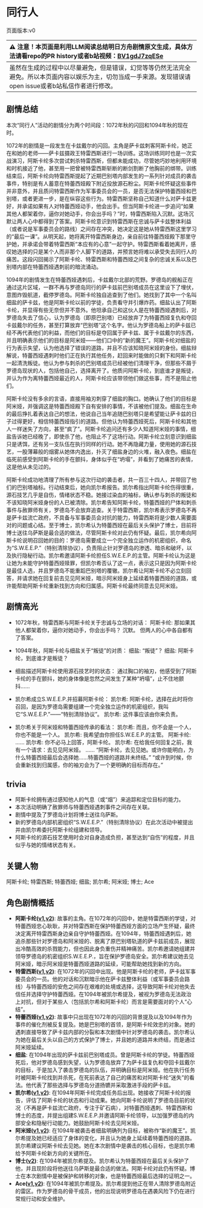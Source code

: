 # 同行人
页面版本:v0
 

| :warning: 注意！本页面是利用LLM阅读总结明日方舟剧情原文生成，具体方法请看repo的PR history或者b站视频：[BV1gdJ7zqESe](https://www.bilibili.com/video/BV1gdJ7zqESe/)         |
|:----------------------------|
| 虽然在生成的过程中以尽量避免，但是错误，幻觉等等仍然无法完全避免。所以本页面内容以娱乐为主，切勿当成一手来源。发现错误请open issue或者b站私信作者进行修改。|



## 剧情总结
本次“同行人”活动的剧情分为两个时间段：1072年秋的闪回和1094年秋的现在时。

1072年的剧情是一段发生在卡兹戴尔的闪回。主角是萨卡兹刺客阿斯卡纶，她正在和她的老师——萨卡兹摄政王特雷西斯进行一场训练。这场训练同时也是一次实战演习，阿斯卡纶多次尝试刺杀特雷西斯，但都未能成功，尽管她巧妙地利用环境和时机接近了他，甚至用一把曾被特雷西斯斩断的断剑割断了他胸前的绑带。训练结束后，阿斯卡纶向特雷西斯提起了近期巴别塔内部发生的一系列针对成员的袭击事件，特别是有人蓄意在特蕾西娅殿下附近投放源石粉尘。阿斯卡纶怀疑这些事件并非意外，并且质问特雷西斯作为军事委员会的一员，是否无法保护特蕾西娅和巴别塔，或者更进一步，是在纵容这些行为。特雷西斯坚称自己知道什么对萨卡兹更好，并承诺如果有人对特蕾西娅动手，他会出手。但当阿斯卡纶进一步追问“如果其他人都架着你，逼你对她动手，你会出手吗？”时，特雷西斯陷入沉默。这场沉默让两人心中都得到了答案。阿斯卡纶意识到特雷西斯在忠诚与萨卡兹整体利益（或者说是军事委员会的路线）之间存在冲突，她决定这是她从特雷西斯这里学习的“最后一课”。从明天起，她将离开特雷西斯身边，亲自前往特蕾西娅殿下那里守护她，并承诺会带着特雷西斯“本应有的心意”一起守护。特雷西斯看着她离开，感叹她选择的只是某个人而非那个人脚下的道路，并预言她将难以承受失去同行人的痛苦。这段闪回揭示了阿斯卡纶、特雷西斯和特蕾西娅之间复杂的忠诚关系以及巴别塔内部在特蕾西娅遇刺前的暗流涌动。

1094年的剧情发生在特蕾西娅遇刺后，卡兹戴尔北部的荒野。罗德岛的舰船正在通过这片区域，一群不再与罗德岛同行的萨卡兹前巴别塔成员在这里设下了埋伏，意图炸毁航道，截停罗德岛。阿斯卡纶独自追查到了他们。她找到了其中一个名叫细盐的萨卡兹，他是阿斯卡纶以前的学徒，负责看守并引爆炸药。细盐认出了阿斯卡纶，并显得有些无奈但并不意外。他坦承自己和这伙人是在特蕾西娅遇刺后，对罗德岛失去了信心，认为罗德岛（即原巴别塔）已经放弃了为特蕾西娅复仇和夺回卡兹戴尔的任务，甚至打算放弃“巴别塔”这个名字。他认为罗德岛船上的萨卡兹已经不再代表他们的利益，而他们的目标是夺回属于萨卡兹、属于卡兹戴尔的东西，并且明确表示他们的目标是阿米娅——他们口中的“新的魔王”。阿斯卡纶对细盐的行为表示失望，认为他选择了错误的道路，并且不应该知晓阿米娅的身份。细盐辩解说，特蕾西娅遇刺时他们正在执行其他任务，赶回来时能做的只剩下和阿斯卡纶一起清洗叛徒。他认为参与刺杀的巴别塔成员已经被他们清理干净，但那些不屑于罗德岛现状的人，包括他自己，选择离开了。他质问阿斯卡纶，到底谁才是叛徒，并认为作为离特蕾西娅最近的人，阿斯卡纶应该带领他们做这些事，而不是阻止他们。

阿斯卡纶没有多余的言语，直接用袖刃刺穿了细盐的胸口。她确认了他们的目标是阿米娅，并强调这是特蕾西娅殿下自有安排的事情，不该被他们提及。细盐在生命的最后挣扎着表达自己的想法，他说自己当年追随巴别塔只是希望能让萨卡兹的日子过得更好，相信特蕾西娅指引的道路。但他认为特蕾西娅死后，阿斯卡纶和其他人一样迷失了方向，甚至“疯了”。阿斯卡纶追问还有多少人知道阿米娅的事情，细盐告诉她已经晚了，即使杀了他，也阻止不了这场行动。阿斯卡纶立刻意识到细盐只是诱饵，还有另一支队伍在执行同样的行动。她不再隐藏力量，使用她的源石技艺，一股薄幕般的烟雾从她体内逸出，扑灭了细盐身边的火堆，融入夜色。细盐在临死前感受到阿斯卡纶的手在颤抖，身体似乎在“坍塌”，并看到了她痛苦的表情，这是他从未见过的。

阿斯卡纶成功地清理了所有参与这次行动的袭击者，共一百三十四人，并带回了他们的巴别塔袖标。行动结束后，她向凯尔希报告。凯尔希指出阿斯卡纶伤得很重，源石技艺几乎是自伤，情绪状态不稳。她接过染血的袖标，确认参与刺杀的叛徒和不该知晓阿米娅身份的人已被清除。凯尔希告知阿斯卡纶，特蕾西娅的尸体和刺杀事件与赦罪师有关，罗德岛不会放弃追查。关于特雷西斯，凯尔希表示罗德岛不再是萨卡兹流亡政府，不具备与军事委员会对抗的能力，特雷西斯将是少数人需要面对的问题或心结。至于博士，凯尔希认为特蕾西娅在最后关头保护了博士，目前将博士送往乌萨斯是最合适的做法，尽管阿斯卡纶对此仍有怀疑。最后，凯尔希向阿斯卡纶说明召回她的目的：罗德岛需要成立一个完全独立运作的机密组织，命名为“S.W.E.E.P.”（特别清除协议），负责阻止针对罗德岛的渗透、暗杀和破坏，以及执行隐秘行动。凯尔希邀请阿斯卡纶担任S.W.E.E.P.的主管。阿斯卡纶认为这是让她为未能守护特蕾西娅赎罪，但凯尔希否认了这一点，表示这只是因为阿斯卡纶是最佳人选，并且罗德岛不能重蹈巴别塔的覆辙。凯尔希让阿斯卡纶不必立刻回答，并请求她在回复前去见见阿米娅，暗示阿米娅身上延续着特蕾西娅的道路，或许能帮助阿斯卡纶重新找到方向和归属感。阿斯卡纶最终同意去见阿米娅。
## 剧情高光
- 1072年秋，特雷西斯与阿斯卡纶关于忠诚与立场的对话：
阿斯卡纶: 那如果其他人都架着你，逼你对她动手，你会出手吗？
沉默。
但两人的心中各自都有了答案。

- 1094年秋，阿斯卡纶与细盐关于“叛徒”的对质：
细盐: “叛徒”？
细盐: 阿斯卡纶，到底谁才是叛徒？

- 细盐描述阿斯卡纶使用源石技艺时的状态：
通过胸口的袖刃，他感受到了阿斯卡纶的手在颤抖，她的身体像是忽然之间发生了某种“坍塌”，止不住地颤抖......

- 凯尔希成立S.W.E.E.P.并招募阿斯卡纶：
凯尔希: 阿斯卡纶，选择在此时将你召回，是因为罗德岛需要组建一个完全独立运作的机密组织，我叫它“S.W.E.E.P.”——“特别清除协议”。
凯尔希: 这件事应该由你来负责。

- 凯尔希关于阿米娅和特蕾西娅传承的看法：
凯尔希: 而且，你不会是一个人，你也不能是一个人。
凯尔希: 我希望由你担任S.W.E.E.P.的主管。
阿斯卡纶: ......
凯尔希: 你不必马上回答，阿斯卡纶。
凯尔希: 在给我任何回复之前，我有一个请求：去见见阿米娅。
......
“阿斯卡纶，去见见她。或许你能明白，为什么特蕾西娅最后会选择她......特蕾西娅的道路并未终结。”
“或许到时候，你会重新找到归属感，你的袖刃会为了一个更明确的目标而存在。”
## trivia
- 阿斯卡纶拥有通过感知他人的气息（或“烟”）来追踪和定位目标的能力。
- 本次活动明确了赦罪师与特蕾西娅遇刺事件之间存在关联。
- 剧情中提及了罗德岛计划将博士送往乌萨斯。
- 新的罗德岛内部机密组织“S.W.E.E.P.”（特别清除协议）在此次活动中被提出并由凯尔希委托阿斯卡纶组建和领导。
- 阿斯卡纶的源石技艺使用时会对自身造成负担，甚至达到“自伤”的程度，并且似乎与她的情绪状态有关。
## 关键人物
阿斯卡纶; 特雷西斯; 特蕾西娅; 细盐; 凯尔希; 阿米娅; 博士; Ace
## 角色剧情概括
-   **阿斯卡纶([v1](../chars/char_4132_ascln.md),[v2](../char_v3/char_4132_ascln.md))**: 故事的主角。在1072年的闪回中，她是特雷西斯的学徒，对特蕾西娅忠心耿耿，并对特雷西斯在保护特蕾西娅方面的立场产生怀疑，最终决定离开特雷西斯身边亲自守护特蕾西娅。在1094年，特蕾西娅遇刺后，她追杀那些针对罗德岛和阿米娅的、脱离了原巴别塔轨道的萨卡兹前成员，展现出冷酷高效的杀戮能力，但也因此身负重伤并精神痛苦。凯尔希邀请她组建并领导罗德岛的机密组织S.W.E.E.P.，旨在保护罗德岛安全。凯尔希建议她去见阿米娅，暗示阿米娅是特蕾西娅道路的延续，可能帮助她找到新的方向。
-   **特雷西斯([v1](../chars/extended_char_te_lei_xi_si.md),[v2](../char_v3/extended_char_te_lei_xi_si.md))**: 在1072年的闪回中出现。他是阿斯卡纶的老师，萨卡兹军事委员会的一员。他的对话和沉默暗示他在萨卡兹整体利益（或军事委员会路线）与特蕾西娅的安危之间存在艰难的处境或选择，这导致阿斯卡纶对他失去信任并选择守护特蕾西娅。在1094年被凯尔希提及，被视为罗德岛无法政治上对抗，但对于某些人（包括凯尔希和阿斯卡纶）而言是需要面对的个人“心结”。
-   **特蕾西娅([v1](../chars/extended_char_te_lei_xi_ya.md),[v2](../char_v3/extended_char_te_lei_xi_ya.md))**: 故事中只出现在1072年的闪回的背景提及以及1094年作为事件的催化剂被反复提及。她是巴别塔的首领，是阿斯卡纶效忠的对象。她的遇刺直接导致了萨卡兹内部的分裂和本次剧情中针对罗德岛的袭击。凯尔希认为她在最后关头以自己的方式保护了博士，并且她的道路并未终结，而是通过阿米娅延续。
-   **细盐**: 在1094年出现的萨卡兹前巴别塔成员。曾是阿斯卡纶的学徒。特蕾西娅死后，他对罗德岛感到失望，认为罗德岛放弃了为萨卡兹复仇和夺回卡兹戴尔的目标，于是加入了袭击罗德岛的队伍，并明确目标是阿米娅。他在执行任务时被阿斯卡纶找到并杀死，在死前表达了自己的痛苦和对阿斯卡纶“迷失”的看法。他代表了那些选择与罗德岛分道扬镳并采取激进手段的萨卡兹。
-   **凯尔希([v1](../chars/char_003_kalts.md),[v2](../char_v3/char_003_kalts.md))**: 在1094年阿斯卡纶完成任务后出现。她接收了阿斯卡纶的报告，评估了阿斯卡纶的状态和行动成果。她向阿斯卡纶说明了罗德岛目前的状况（不再是萨卡兹流亡政府，专注于矿石病），对特蕾西娅遇刺、特雷西斯和博士的态度，并提出组建S.W.E.E.P.并邀请阿斯卡纶领导，以加强罗德岛的内部安全和隐秘行动能力。她鼓励阿斯卡纶去见阿米娅。
-   **阿米娅([v1](../chars/char_002_amiya.md),[v2](../char_v3/char_002_amiya.md))**: 在1094年被袭击者细盐明确列为目标，被称作“新的魔王”。凯尔希提及她已经适应了身体的变化，并且认为她身上延续着特蕾西娅的道路。凯尔希建议阿斯卡纶去见她。她在本次剧情中是袭击的核心目标，也是凯尔希给予阿斯卡纶新方向的关键所在。
-   **博士([v2](../char_v3/extended_char_bo_shi.md))**: 在1094年被凯尔希提及。凯尔希认为特蕾西娅在最后关头保护了他，并且现阶段将他送往乌萨斯是最合适的做法。阿斯卡纶对此仍有怀疑。博士在本次剧情中是被保护和转移的对象，也是特蕾西娅最后选择的证明之一。
-   **Ace([v1](../chars/extended_char_Ace.md),[v2](../char_v3/extended_char_Ace.md))**: 在1094年被凯尔希提及。凯尔希提到他正在带人清除罗德岛附近的雷区。作为罗德岛的骨干成员，他的出现说明罗德岛在遇袭风险下仍在进行常规行动和安全维护。